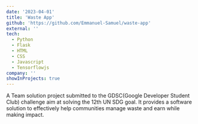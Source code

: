 ```yaml
---
date: '2023-04-01'
title: 'Waste App'
github: 'https://github.com/Emmanuel-Samuel/waste-app'
external: ''
tech:
  - Python
  - Flask
  - HTML
  - CSS
  - Javascript
  - Tensorflowjs
company: ''
showInProjects: true
---
```


A Team solution project submitted to the GDSC(Google Developer Student Club) challenge aim at solving the 12th UN SDG goal. It provides a software solution to effectively help communities manage waste and earn while making impact.

<!-- ---
date: '2022-07-10'
title: 'Polydocs'
github: 'https://github.com/statechangelabs/polydocs'
external: 'https://ethglobal.com/showcase/polydocs-1oas6'
tech:
  - Solidity
  - Typescript
  - Hardhat
  - IPFS
company: 'EthGlobal'
showInProjects: true
---

Smart Documents for Smart Contracts.

Placed Finalist at EthGlobal's HackFS Hackathon and won the pool prize from IPFS/Filecoin at Polygon's Buidl It Hackathon. -->
